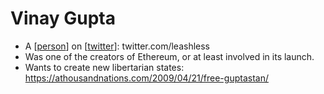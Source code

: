 # Vinay Gupta
- A [[person]] on [[twitter]]: twitter.com/leashless
- Was one of the creators of Ethereum, or at least involved in its launch.
- Wants to create new libertarian states: https://athousandnations.com/2009/04/21/free-guptastan/

[//begin]: # "Autogenerated link references for markdown compatibility"
[person]: person "Person"
[twitter]: twitter "Twitter"
[//end]: # "Autogenerated link references"